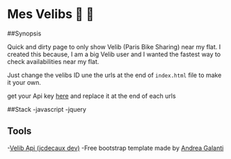 # Mes Velibs  :bicyclist: :bicyclist:

##Synopsis

Quick and dirty page to only show Velib (Paris Bike Sharing) near my flat.
I created this because, I am a big Velib user and I wanted the fastest way to check availabilities near my flat.

Just change the velibs ID une the urls at the end of `index.html` file to make it your own.

get your Api key [here](https://developer.jcdecaux.com) and replace it at the end of each urls

##Stack
-javascript
-jquery


## Tools

-[Velib Api (jcdecaux dev)](https://developer.jcdecaux.com)
-Free bootstrap template made by [Andrea Galanti](http://www.andreagalanti.it/flatfy.php)
